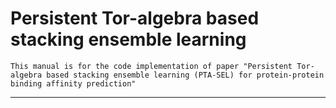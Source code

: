 # Persistent Tor-algebra based stacking ensemble learning


    This manual is for the code implementation of paper "Persistent Tor-algebra based stacking ensemble learning (PTA-SEL) for protein-protein binding affinity prediction"
    
****

